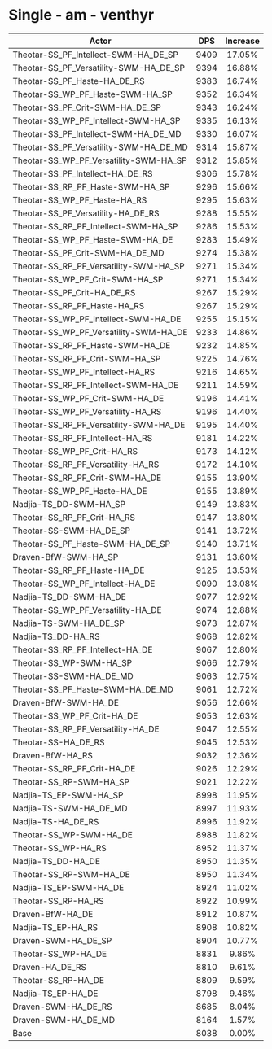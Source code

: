 # Single - am - venthyr
| Actor | DPS | Increase |
|---|:---:|:---:|
|Theotar-SS_PF_Intellect-SWM-HA_DE_SP|9409|17.05%|
|Theotar-SS_PF_Versatility-SWM-HA_DE_SP|9394|16.88%|
|Theotar-SS_PF_Haste-HA_DE_RS|9383|16.74%|
|Theotar-SS_WP_PF_Haste-SWM-HA_SP|9352|16.34%|
|Theotar-SS_PF_Crit-SWM-HA_DE_SP|9343|16.24%|
|Theotar-SS_WP_PF_Intellect-SWM-HA_SP|9335|16.13%|
|Theotar-SS_PF_Intellect-SWM-HA_DE_MD|9330|16.07%|
|Theotar-SS_PF_Versatility-SWM-HA_DE_MD|9314|15.87%|
|Theotar-SS_WP_PF_Versatility-SWM-HA_SP|9312|15.85%|
|Theotar-SS_PF_Intellect-HA_DE_RS|9306|15.78%|
|Theotar-SS_RP_PF_Haste-SWM-HA_SP|9296|15.66%|
|Theotar-SS_WP_PF_Haste-HA_RS|9295|15.63%|
|Theotar-SS_PF_Versatility-HA_DE_RS|9288|15.55%|
|Theotar-SS_RP_PF_Intellect-SWM-HA_SP|9286|15.53%|
|Theotar-SS_WP_PF_Haste-SWM-HA_DE|9283|15.49%|
|Theotar-SS_PF_Crit-SWM-HA_DE_MD|9274|15.38%|
|Theotar-SS_RP_PF_Versatility-SWM-HA_SP|9271|15.34%|
|Theotar-SS_WP_PF_Crit-SWM-HA_SP|9271|15.34%|
|Theotar-SS_PF_Crit-HA_DE_RS|9267|15.29%|
|Theotar-SS_RP_PF_Haste-HA_RS|9267|15.29%|
|Theotar-SS_WP_PF_Intellect-SWM-HA_DE|9255|15.15%|
|Theotar-SS_WP_PF_Versatility-SWM-HA_DE|9233|14.86%|
|Theotar-SS_RP_PF_Haste-SWM-HA_DE|9232|14.85%|
|Theotar-SS_RP_PF_Crit-SWM-HA_SP|9225|14.76%|
|Theotar-SS_WP_PF_Intellect-HA_RS|9216|14.65%|
|Theotar-SS_RP_PF_Intellect-SWM-HA_DE|9211|14.59%|
|Theotar-SS_WP_PF_Crit-SWM-HA_DE|9196|14.41%|
|Theotar-SS_WP_PF_Versatility-HA_RS|9196|14.40%|
|Theotar-SS_RP_PF_Versatility-SWM-HA_DE|9195|14.40%|
|Theotar-SS_RP_PF_Intellect-HA_RS|9181|14.22%|
|Theotar-SS_WP_PF_Crit-HA_RS|9173|14.12%|
|Theotar-SS_RP_PF_Versatility-HA_RS|9172|14.10%|
|Theotar-SS_RP_PF_Crit-SWM-HA_DE|9155|13.90%|
|Theotar-SS_WP_PF_Haste-HA_DE|9155|13.89%|
|Nadjia-TS_DD-SWM-HA_SP|9149|13.83%|
|Theotar-SS_RP_PF_Crit-HA_RS|9147|13.80%|
|Theotar-SS-SWM-HA_DE_SP|9141|13.72%|
|Theotar-SS_PF_Haste-SWM-HA_DE_SP|9140|13.71%|
|Draven-BfW-SWM-HA_SP|9131|13.60%|
|Theotar-SS_RP_PF_Haste-HA_DE|9125|13.53%|
|Theotar-SS_WP_PF_Intellect-HA_DE|9090|13.08%|
|Nadjia-TS_DD-SWM-HA_DE|9077|12.92%|
|Theotar-SS_WP_PF_Versatility-HA_DE|9074|12.88%|
|Nadjia-TS-SWM-HA_DE_SP|9073|12.87%|
|Nadjia-TS_DD-HA_RS|9068|12.82%|
|Theotar-SS_RP_PF_Intellect-HA_DE|9067|12.80%|
|Theotar-SS_WP-SWM-HA_SP|9066|12.79%|
|Theotar-SS-SWM-HA_DE_MD|9063|12.75%|
|Theotar-SS_PF_Haste-SWM-HA_DE_MD|9061|12.72%|
|Draven-BfW-SWM-HA_DE|9056|12.66%|
|Theotar-SS_WP_PF_Crit-HA_DE|9053|12.63%|
|Theotar-SS_RP_PF_Versatility-HA_DE|9047|12.55%|
|Theotar-SS-HA_DE_RS|9045|12.53%|
|Draven-BfW-HA_RS|9032|12.36%|
|Theotar-SS_RP_PF_Crit-HA_DE|9026|12.29%|
|Theotar-SS_RP-SWM-HA_SP|9021|12.22%|
|Nadjia-TS_EP-SWM-HA_SP|8998|11.95%|
|Nadjia-TS-SWM-HA_DE_MD|8997|11.93%|
|Nadjia-TS-HA_DE_RS|8996|11.92%|
|Theotar-SS_WP-SWM-HA_DE|8988|11.82%|
|Theotar-SS_WP-HA_RS|8952|11.37%|
|Nadjia-TS_DD-HA_DE|8950|11.35%|
|Theotar-SS_RP-SWM-HA_DE|8950|11.34%|
|Nadjia-TS_EP-SWM-HA_DE|8924|11.02%|
|Theotar-SS_RP-HA_RS|8922|10.99%|
|Draven-BfW-HA_DE|8912|10.87%|
|Nadjia-TS_EP-HA_RS|8908|10.82%|
|Draven-SWM-HA_DE_SP|8904|10.77%|
|Theotar-SS_WP-HA_DE|8831|9.86%|
|Draven-HA_DE_RS|8810|9.61%|
|Theotar-SS_RP-HA_DE|8809|9.59%|
|Nadjia-TS_EP-HA_DE|8798|9.46%|
|Draven-SWM-HA_DE_RS|8685|8.04%|
|Draven-SWM-HA_DE_MD|8164|1.57%|
|Base|8038|0.00%|
